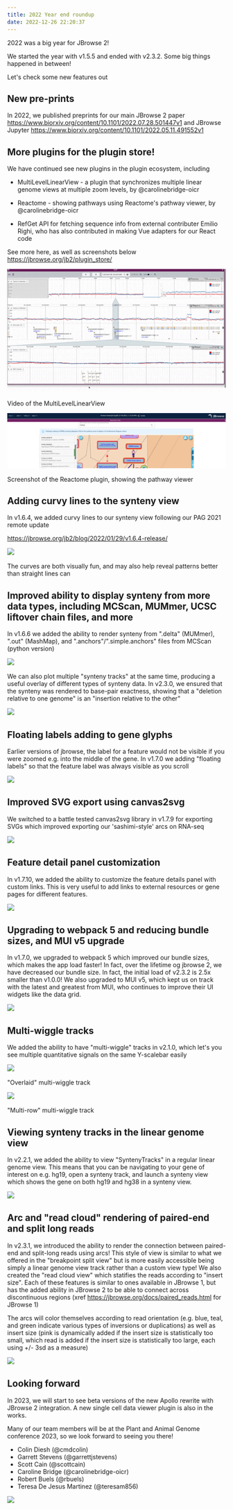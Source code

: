 ```yaml
---
title: 2022 Year end roundup
date: 2022-12-26 22:20:37
---
```


2022 was a big year for JBrowse 2!

We started the year with v1.5.5 and ended with v2.3.2. Some big things happened
in between!

Let's check some new features out

## New pre-prints

In 2022, we published preprints for our main JBrowse 2 paper
https://www.biorxiv.org/content/10.1101/2022.07.28.501447v1 and JBrowse Jupyter
https://www.biorxiv.org/content/10.1101/2022.05.11.491552v1

## More plugins for the plugin store!

We have continued see new plugins in the plugin ecosystem, including

- MultiLevelLinearView - a plugin that synchronizes multiple linear genome views
  at multiple zoom levels, by @carolinebridge-oicr

- Reactome - showing pathways using Reactome's pathway viewer, by
  @carolinebridge-oicr

- RefGet API for fetching sequence info from external contributer Emilio Righi,
  who has also contributed in making Vue adapters for our React code

See more here, as well as screenshots below
https://jbrowse.org/jb2/plugin_store/

![](https://github.com/GMOD/jbrowse-plugin-multilevel-linear-view/raw/main/img/mllv.gif)

Video of the MultiLevelLinearView

![](https://raw.githubusercontent.com/GMOD/jbrowse-plugin-list/main/img/reactome-screenshot-fs8.png)

Screenshot of the Reactome plugin, showing the pathway viewer

## Adding curvy lines to the synteny view

In v1.6.4, we added curvy lines to our synteny view following our PAG 2021
remote update

https://jbrowse.org/jb2/blog/2022/01/29/v1.6.4-release/

![](https://user-images.githubusercontent.com/6511937/151449824-8993a755-cc44-440f-bd98-8d251f144c58.png)

The curves are both visually fun, and may also help reveal patterns better than
straight lines can

## Improved ability to display synteny from more data types, including MCScan, MUMmer, UCSC liftover chain files, and more

In v1.6.6 we added the ability to render synteny from ".delta" (MUMmer), ".out"
(MashMap), and ".anchors"/".simple.anchors" files from MCScan (python version)

![](https://user-images.githubusercontent.com/6511937/157134881-732f0e4b-d811-4515-8b41-6b44f0668611.png)

We can also plot multiple "synteny tracks" at the same time, producing a useful
overlay of different types of synteny data. In v2.3.0, we ensured that the
synteny was rendered to base-pair exactness, showing that a "deletion relative
to one genome" is an "insertion relative to the other"

![](https://user-images.githubusercontent.com/6511937/208767035-90f1fb23-0fa4-468a-8095-14dc597014b2.png)

## Floating labels adding to gene glyphs

Earlier versions of jbrowse, the label for a feature would not be visible if you
were zoomed e.g. into the middle of the gene. In v1.7.0 we adding "floating
labels" so that the feature label was always visible as you scroll

![](https://user-images.githubusercontent.com/6511937/163470981-cfbd4464-bd5a-4421-8d9c-c8e6bb2d19bc.png)

## Improved SVG export using canvas2svg

We switched to a battle tested canvas2svg library in v1.7.9 for exporting SVGs
which improved exporting our 'sashimi-style' arcs on RNA-seq

![](https://user-images.githubusercontent.com/6511937/171530346-8466465f-fbae-49bd-a099-1acb2baddf1d.png)

## Feature detail panel customization

In v1.7.10, we added the ability to customize the feature details panel with
custom links. This is very useful to add links to external resources or gene
pages for different features.

![](https://user-images.githubusercontent.com/6511937/173461279-1afebb28-5928-47c1-8157-ecd2427a7fb2.png)

## Upgrading to webpack 5 and reducing bundle sizes, and MUI v5 upgrade

In v1.7.0, we upgraded to webpack 5 which improved our bundle sizes, which makes
the app load faster! In fact, over the lifetime og jbrowse 2, we have decreased
our bundle size. In fact, the initial load of v2.3.2 is 2.5x smaller than
v1.0.0! We also upgraded to MUI v5, which kept us on track with the latest and
greatest from MUI, who continues to improve their UI widgets like the data grid.

![](https://user-images.githubusercontent.com/6511937/209866358-a4d11fc9-e829-48b2-aa09-0ed567ba19c6.png)

## Multi-wiggle tracks

We added the ability to have "multi-wiggle" tracks in v2.1.0, which let's you
see multiple quantitative signals on the same Y-scalebar easily

![](https://user-images.githubusercontent.com/6511937/181639797-69294456-cbe6-403a-9131-98af27c849f3.png)

"Overlaid" multi-wiggle track

![](https://user-images.githubusercontent.com/6511937/181639088-9159d60d-a49d-4601-bfb8-6201a26dc185.png)

"Multi-row" multi-wiggle track

## Viewing synteny tracks in the linear genome view

In v2.2.1, we added the ability to view "SyntenyTracks" in a regular linear
genome view. This means that you can be navigating to your gene of interest on
e.g. hg19, open a synteny track, and launch a synteny view which shows the gene
on both hg19 and hg38 in a synteny view.

![](https://user-images.githubusercontent.com/6511937/203133899-7449b4fe-048d-46e6-836f-ddff7643646b.png)

## Arc and "read cloud" rendering of paired-end and split long reads

In v2.3.1, we introduced the ability to render the connection between paired-end
and split-long reads using arcs! This style of view is similar to what we
offered in the "breakpoint split view" but is more easily accessible being
simply a linear genome view track rather than a custom view type! We also
created the "read cloud view" which statifies the reads according to "insert
size". Each of these features is similar to ones available in JBrowse 1, but has
the added ability in JBrowse 2 to be able to connect across discontinuous
regions (xref https://jbrowse.org/docs/paired_reads.html for JBrowse 1)

The arcs will color themselves according to read orientation (e.g. blue, teal,
and green indicate various types of inversions or duplications) as well as
insert size (pink is dynamically added if the insert size is statistically too
small, which read is added if the insert size is statistically too large, each
using +/- 3sd as a measure)

![](https://user-images.githubusercontent.com/6511937/205730944-07347472-a9e6-44b9-8c8c-ca4380a3c75a.png)

## Looking forward

In 2023, we will start to see beta versions of the new Apollo rewrite with
JBrowse 2 integration. A new single cell data viewer plugin is also in the
works.

Many of our team members will be at the Plant and Animal Genome conference 2023,
so we look forward to seeing you there!

- Colin Diesh (@cmdcolin)
- Garrett Stevens (@garrettjstevens)
- Scott Cain (@scottcain)
- Caroline Bridge (@carolinebridge-oicr)
- Robert Buels (@rbuels)
- Teresa De Jesus Martinez (@teresam856)

![](https://user-images.githubusercontent.com/6511937/209866326-f14c9f15-0d00-48a3-966f-ce8c5eb26af2.png)
